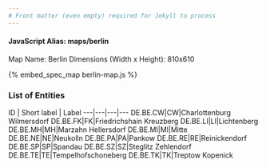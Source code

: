 ```yaml
---
# Front matter (even empty) required for Jekyll to process
---
```


#### JavaScript Alias: maps/berlin

Map Name: Berlin
Dimensions (Width x Height): 810x610



{% embed_spec_map berlin-map.js %}

### List of Entities

ID | Short label | Label
---|---|---|---
DE.BE.CW|CW|Charlottenburg Wilmersdorf
DE.BE.FK|FK|Friedrichshain Kreuzberg
DE.BE.LI|LI|Lichtenberg
DE.BE.MH|MH|Marzahn Hellersdorf
DE.BE.MI|MI|Mitte
DE.BE.NE|NE|Neukolln
DE.BE.PA|PA|Pankow
DE.BE.RE|RE|Reinickendorf
DE.BE.SP|SP|Spandau
DE.BE.SZ|SZ|Steglitz Zehlendorf
DE.BE.TE|TE|Tempelhofschoneberg
DE.BE.TK|TK|Treptow Kopenick


